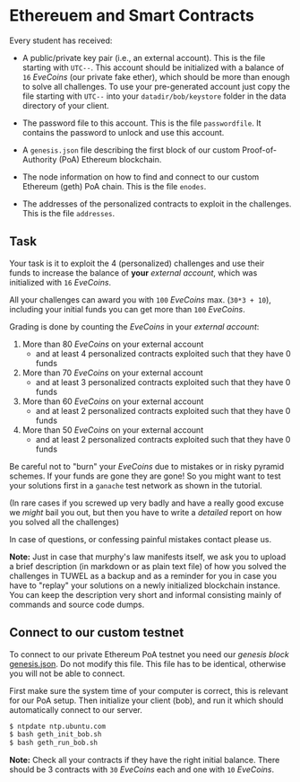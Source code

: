 # Ethereuem and Smart Contracts 

Every student has received:

* A public/private key pair (i.e., an external account). This is the file starting with `UTC--`.
This account should be initialized with a balance of `16` *EveCoins* (our private fake ether),  which should be more than enough to solve all challenges.
To use your pre-generated account just copy the file starting with `UTC--` into your `datadir/bob/keystore` folder in the data directory of your client.

* The password file to this account. This is the file `passwordfile`.
It contains the password to unlock and use this account. 

* A `genesis.json` file describing the first block of our custom Proof-of-Authority (PoA) Ethereum blockchain. 

* The node information on how to find and connect to our custom Ethereum (geth) PoA chain.
This is the file `enodes`.

* The addresses of the personalized contracts to exploit in the challenges.
This is the file `addresses`.


## Task

Your task is it to exploit the 4 (personalized) challenges and use their  
funds to increase the balance of **your** *external account*, which was initialized with `16` *EveCoins*.

All your challenges can award you with `100` *EveCoins* max. (`30*3 + 10`), including your initial funds you can get more than `100` *EveCoins*.

Grading is done by counting the *EveCoins* in your *external account*:
1. More than 80 *EveCoins* on your external account 
    - and at least 4 personalized contracts exploited such that they have 0 funds 
2. More than 70 *EveCoins* on your external account
    - and at least 3 personalized contracts exploited such that they have 0 funds 
3. More than 60 *EveCoins* on your external account
    - and at least 2 personalized contracts exploited such that they have 0 funds
4. More than 50 *EveCoins* on your external account
    - and at least 2 personalized contracts exploited such that they have 0 funds

Be careful not to "burn" your *EveCoins* due to mistakes or in risky pyramid schemes. 
If your funds are gone they are gone!
So you might want to test your solutions first in a `ganache` test network as shown in the tutorial. 

(In rare cases if you screwed up very badly and have a really good excuse we *might* bail you out, but then you have to write a _detailed_ report on how you solved all the challenges)

In case of questions, or confessing painful mistakes contact please us. 

**Note:** 
Just in case that murphy's law manifests itself, we ask you to upload a brief description (in markdown or as plain text file) of how you solved the challenges in TUWEL as a backup and as a reminder for you in case you have to "replay" your solutions on a newly initialized blockchain instance.
You can keep the description very short and informal consisting mainly of commands and source code dumps. 


## Connect to our custom testnet

To connect to our private Ethereum PoA testnet you need our *genesis block* [genesis.json](/smartcode/genesis_config/genesis.json). 
Do not modify this file. This file has to be identical, otherwise you will not be able to connect. 

First make sure the system time of your computer is correct, this is relevant for our PoA setup. 
Then initialize your client (bob), and run it which should automatically connect to our server.
```bash
$ ntpdate ntp.ubuntu.com
$ bash geth_init_bob.sh
$ bash geth_run_bob.sh 
```

**Note:** Check all your contracts if they have the right initial balance.
There should be 3 contracts with `30` *EveCoins* each and one with `10` *EveCoins*.

